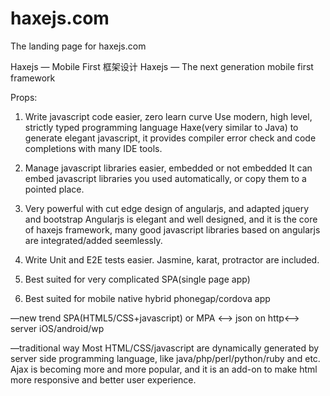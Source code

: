 haxejs.com
==========

The landing page for haxejs.com


Haxejs — Mobile First 框架设计
Haxejs — The next generation mobile first framework

Props:
1) Write javascript code easier, zero learn curve
Use modern, high level, strictly typed programming language Haxe(very similar to Java) to generate elegant javascript,  it provides compiler error check and code completions with many IDE tools.

2) Manage javascript libraries easier, embedded or not embedded
It can embed javascript libraries you used automatically, or copy them to a pointed place.

3) Very powerful with cut edge design of angularjs, and adapted jquery and bootstrap
Angularjs is elegant and well designed, and it is the core of haxejs framework, many good javascript libraries based on angularjs are integrated/added seemlessly.

4) Write Unit and E2E tests easier.
Jasmine, karat, protractor are included.

5) Best suited for very complicated SPA(single page app) 

6) Best suited for mobile native hybrid phonegap/cordova app



—new trend
SPA(HTML5/CSS+javascript) or MPA <—> json on http<—> server
iOS/android/wp 

—traditional way
Most HTML/CSS/javascript are dynamically generated by server side programming language, like java/php/perl/python/ruby and etc.
Ajax is becoming more and more popular, and it is an add-on to make html more responsive and better user experience.





